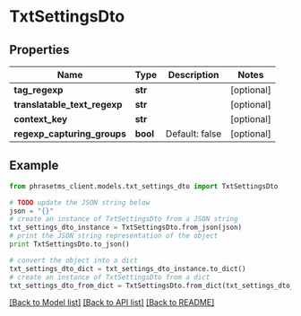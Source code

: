 # TxtSettingsDto

## Properties

| Name                         | Type     | Description    | Notes      |
| ---------------------------- | -------- | -------------- | ---------- |
| **tag_regexp**               | **str**  |                | [optional] |
| **translatable_text_regexp** | **str**  |                | [optional] |
| **context_key**              | **str**  |                | [optional] |
| **regexp_capturing_groups**  | **bool** | Default: false | [optional] |

## Example

```python
from phrasetms_client.models.txt_settings_dto import TxtSettingsDto

# TODO update the JSON string below
json = "{}"
# create an instance of TxtSettingsDto from a JSON string
txt_settings_dto_instance = TxtSettingsDto.from_json(json)
# print the JSON string representation of the object
print TxtSettingsDto.to_json()

# convert the object into a dict
txt_settings_dto_dict = txt_settings_dto_instance.to_dict()
# create an instance of TxtSettingsDto from a dict
txt_settings_dto_from_dict = TxtSettingsDto.from_dict(txt_settings_dto_dict)
```

[[Back to Model list]](../README.md#documentation-for-models) [[Back to API list]](../README.md#documentation-for-api-endpoints) [[Back to README]](../README.md)
